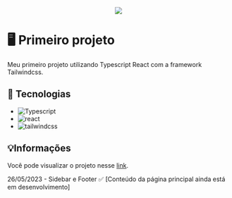 <p align="center">
  <img src="http://img.shields.io/static/v1?label=STATUS& message=EM%20DESENVOLVIMENTO&color=GREEN&style=for-the-badge"/>
</p>

# 🖥️ Primeiro projeto

Meu primeiro projeto utilizando Typescript React com a framework Tailwindcss.

## 🚀 Tecnologias

- ![Typescript](https://img.shields.io/badge/typescript-007acc?style=for-the-badge&logo=typescript&logoColor=FFFFFF)
- ![react](https://img.shields.io/badge/react-5fb3b3?style=for-the-badge&logo=react&logoColor=FFFFFF)
- ![tailwindcss](https://img.shields.io/badge/tailwindcss-4dc0b5?style=for-the-badge&logo=tailwindcss&logoColor=FFFFFF)

## 💡Informações

Você pode visualizar o projeto nesse [link](https://spotify-web-new.vercel.app/).

26/05/2023 - Sidebar e Footer ✅
[Conteúdo da página principal ainda está em desenvolvimento]

<p align="center">
  <img src="https://img.shields.io/badge/EM%20DESENVOLVIMENTO-60846c?style=for-the-badge&logo=waiting&logoColor=FFFFFF/>
</p>
